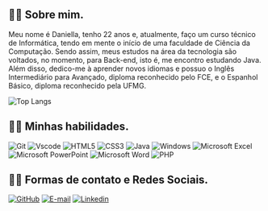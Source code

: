 ## 🐱‍👓 Sobre mim. 
Meu nome é Daniella, tenho 22 anos e, atualmente, faço um curso técnico de Informática, tendo em mente o início de uma faculdade de Ciência da Computação. Sendo assim, meus estudos na área da tecnologia são voltados, no momento, para Back-end, isto é, me encontro estudando Java. Além disso, dedico-me à aprender novos idiomas e possuo o Inglês Intermediário para Avançado, diploma reconhecido pelo FCE, e o Espanhol Básico, diploma reconhecido pela UFMG. 

![Top Langs](https://github-readme-stats-git-masterrstaa-rickstaa.vercel.app/api/top-langs/?username=daniellarodriguess&layout=compact&bg_color=000&border_color=30A3DC&title_color=E94D5F&text_color=FFF)

## 🐱‍💻 Minhas habilidades.
![Git](https://img.shields.io/badge/GIT-E44C30?style=for-the-badge&logo=git&logoColor=white)
![Vscode](https://img.shields.io/badge/Vscode-007ACC?style=for-the-badge&logo=visual-studio-code&logoColor=white)
![HTML5](https://img.shields.io/badge/HTML5-E34F26?style=for-the-badge&logo=html5&logoColor=white)
![CSS3](https://img.shields.io/badge/CSS3-1572B6?style=for-the-badge&logo=css3&logoColor=white)
![Java](https://img.shields.io/badge/java-%23ED8B00.svg?style=for-the-badge&logo=openjdk&logoColor=white)
![Windows](https://img.shields.io/badge/Windows-000?style=for-the-badge&logo=windows&logoColor=2CA5E0)
![Microsoft Excel](https://img.shields.io/badge/Microsoft_Excel-217346?style=for-the-badge&logo=microsoft-excel&logoColor=white)
![Microsoft PowerPoint](https://img.shields.io/badge/Microsoft_PowerPoint-B7472A?style=for-the-badge&logo=microsoft-powerpoint&logoColor=white)
![Microsoft Word](https://img.shields.io/badge/Microsoft_Word-2B579A?style=for-the-badge&logo=microsoft-word&logoColor=white)
![PHP](https://shields.io/badge/-PHP-3776AB?style=flat&logo=php)

## 🐱‍👤 Formas de contato e Redes Sociais.
[![GitHub](https://img.shields.io/badge/GitHub-100000?style=for-the-badge&logo=github&logoColor=white)](https://github.com/daniellarodriguess)
[![E-mail](https://img.shields.io/badge/Gmail-D14836?style=for-the-badge&logo=gmail&logoColor=white)](mailto:daniella.rodrigues.1805@gmail.com)
[![Linkedin](https://img.shields.io/badge/LinkedIn-0077B5?style=for-the-badge&logo=linkedin&logoColor=white)](https://www.linkedin.com/in/daniella-rodrigues-648357348/)
